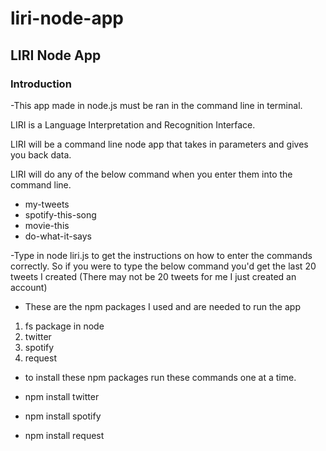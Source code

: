 # liri-node-app


## LIRI Node App

### Introduction

-This app made in node.js must be ran in the command line in terminal.

LIRI is a Language Interpretation and Recognition Interface.

LIRI will be a command line node app that takes in parameters and gives you back data.

LIRI will do any of the below command when you enter them into the command line.

- my-tweets
- spotify-this-song
- movie-this
- do-what-it-says

-Type in node liri.js to get the instructions on how to enter the commands correctly. So if you were to type the below command you'd get the last 20 tweets I created (There may not be 20 tweets for me I just created an account)


- These are the npm packages I used and are needed to run the app

1. fs package in node
1. twitter
1. spotify
1. request

- to install these npm packages run these commands one at a time.

- npm install twitter
- npm install spotify
- npm install request
